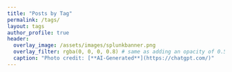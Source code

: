 ```yaml
---
title: "Posts by Tag"
permalink: /tags/
layout: tags
author_profile: true
header:
  overlay_image: /assets/images/splunkbanner.png
  overlay_filter: rgba(0, 0, 0, 0.8) # same as adding an opacity of 0.5 to a black background
  caption: "Photo credit: [**AI-Generated**](https://chatgpt.com/)"
---
```

